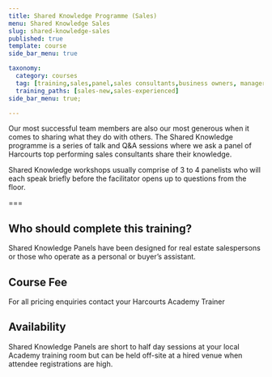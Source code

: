 ```yaml
---
title: Shared Knowledge Programme (Sales)
menu: Shared Knowledge Sales
slug: shared-knowledge-sales
published: true
template: course
side_bar_menu: true

taxonomy:
  category: courses
  tag: [training,sales,panel,sales consultants,business owners, managers]
  training_paths: [sales-new,sales-experienced]
side_bar_menu: true;

---
```


Our most successful team members are also our most generous when it comes to sharing what they do with others. The Shared Knowledge programme is a series of talk and Q&A sessions where we ask a panel of Harcourts top performing sales consultants share their knowledge.

Shared Knowledge workshops usually comprise of 3 to 4 panelists who will each speak briefly before the facilitator opens up to questions from the floor. 

===

## Who should complete this training?
Shared Knowledge Panels have been designed for real estate salespersons or those who operate as a personal or buyer’s assistant.

## Course Fee
For all pricing enquiries contact your Harcourts Academy Trainer

## Availability
Shared Knowledge Panels are short to half day sessions at your local Academy training room but can be held off-site at a hired venue when attendee registrations are high.

